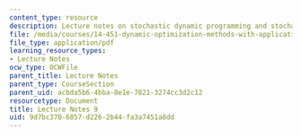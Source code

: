 ```yaml
---
content_type: resource
description: Lecture notes on stochastic dynamic programming and stochastic dynamics.
file: /media/courses/14-451-dynamic-optimization-methods-with-applications-fall-2009/9d7bc3706857d2262b44fa3a7451a8dd_MIT14_451F09_lec09.pdf
file_type: application/pdf
learning_resource_types:
- Lecture Notes
ocw_type: OCWFile
parent_title: Lecture Notes
parent_type: CourseSection
parent_uid: acbda5b6-4bba-8e1e-7821-3274cc3d2c12
resourcetype: Document
title: Lecture Notes 9
uid: 9d7bc370-6857-d226-2b44-fa3a7451a8dd
---
```

